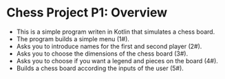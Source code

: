 # Chess Project P1: Overview
* This is a simple program writen in Kotlin that simulates a chess board.
* The program builds a simple menu (1#).
* Asks you to introduce names for the first and second player (2#).
* Asks you to choose the dimensions of the chess board (3#).
* Asks you to choose if you want a legend and pieces on the board (4#).
* Builds a chess board according the inputs of the user (5#).
